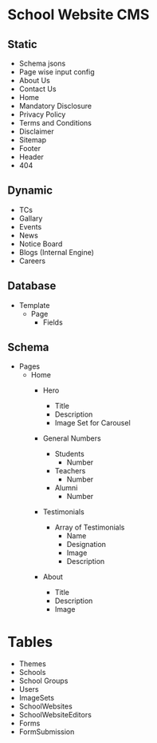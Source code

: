 # School Website CMS

## Static

- Schema jsons
- Page wise input config
- About Us
- Contact Us
- Home
- Mandatory Disclosure
- Privacy Policy
- Terms and Conditions
- Disclaimer
- Sitemap
- Footer
- Header
- 404

## Dynamic

- TCs
- Gallary
- Events
- News
- Notice Board
- Blogs (Internal Engine)
- Careers

## Database

- Template 
  - Page 
    - Fields
  
## Schema

- Pages
  - Home
    - Hero
      - Title
      - Description
      - Image Set for Carousel
    - General Numbers
      - Students
        - Number
      - Teachers
        - Number
      - Alumni
        - Number
    - Testimonials
      - Array of Testimonials
        - Name
        - Designation
        - Image
        - Description

    - About
      - Title
      - Description
      - Image

# Tables

- Themes
- Schools
- School Groups
- Users
- ImageSets
- SchoolWebsites
- SchoolWebsiteEditors
- Forms
- FormSubmission
  